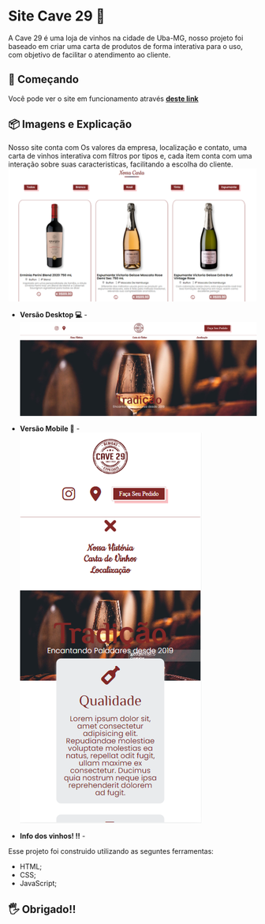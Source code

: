 # Site Cave 29 🍷

A Cave 29 é uma loja de vinhos na cidade de Uba-MG, nosso projeto foi baseado em criar uma carta de produtos de forma interativa para o uso, com objetivo de facilitar o atendimento ao cliente. 

## 🚀 Começando

Você pode ver o site em funcionamento através **[deste link](https://cave29.vercel.app/)**

## 📦 Imagens e Explicação

Nosso site conta com Os valores da empresa, localização e contato, uma carta de vinhos interativa com filtros por tipos e, cada item conta com uma interação sobre suas caracteristicas, facilitando a escolha do cliente. 
![alt text](https://github.com/GabrielMoreiraB/Site-Cave29/blob/main/img/readme/2pc.png)


* **Versão Desktop 💻** - 
![alt text](https://github.com/GabrielMoreiraB/Site-Cave29/blob/main/img/readme/1%20pc.png)


* **Versão Mobile 🤳** - 
![alt text](https://github.com/GabrielMoreiraB/Site-Cave29/blob/main/img/readme/mobile.png)

* **Info dos vinhos! ‼** - 

Esse projeto foi construido utilizando as seguntes ferramentas:

* HTML;
* CSS;
* JavaScript;

## 🖐 Obrigado!!

